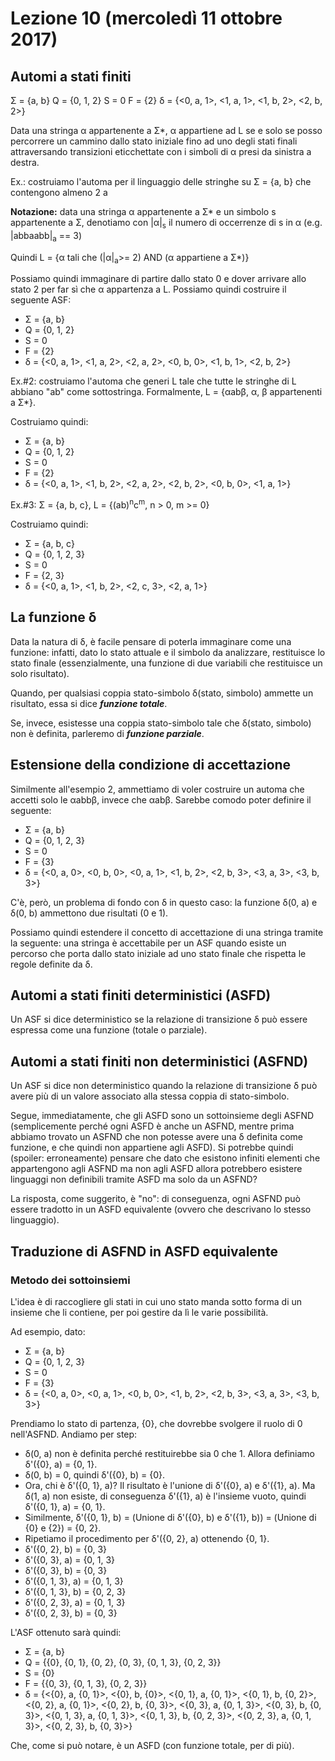 # Lezione 10 (mercoledì 11 ottobre 2017)

## Automi a stati finiti
Σ = {a, b}
Q = {0, 1, 2}
S = 0
F = {2}
δ = {<0, a, 1>,
     <1, a, 1>,
     <1, b, 2>,
     <2, b, 2>}

Data una stringa α appartenente a Σ*, α appartiene ad L se e solo se posso percorrere un cammino dallo stato iniziale fino ad uno degli stati finali attraversando transizioni eticchettate con i simboli di α presi da sinistra a destra.

Ex.: costruiamo l'automa per il linguaggio delle stringhe su Σ = {a, b} che contengono almeno 2 a

**Notazione:** data una stringa α appartenente a Σ* e un simbolo s appartenente a Σ, denotiamo con |α|<sub>s</sub> il numero di occerrenze di s in α (e.g. |abbaabb|<sub>a</sub> == 3)

Quindi L = {α tali che (|α|<sub>a</sub>>= 2) AND (α appartiene a Σ*)}

Possiamo quindi immaginare di partire dallo stato 0 e dover arrivare allo stato 2 per far sì che α appartenza a L. Possiamo quindi costruire il seguente ASF:

* Σ = {a, b}
* Q = {0, 1, 2}
* S = 0
* F = {2}
* δ = {<0, a, 1>, <1, a, 2>, <2, a, 2>, <0, b, 0>, <1, b, 1>, <2, b, 2>}

Ex.#2: costruiamo l'automa che generi L tale che tutte le stringhe di L abbiano "ab" come sottostringa. Formalmente, L = {αabβ, α, β appartenenti a Σ*}.

Costruiamo quindi:

* Σ = {a, b}
* Q = {0, 1, 2}
* S = 0
* F = {2}
* δ = {<0, a, 1>, <1, b, 2>, <2, a, 2>, <2, b, 2>, <0, b, 0>, <1, a, 1>}

Ex.#3: Σ = {a, b, c}, L = {(ab)<sup>n</sup>c<sup>m</sup>, n > 0, m >= 0}

Costruiamo quindi:

* Σ = {a, b, c}
* Q = {0, 1, 2, 3}
* S = 0
* F = {2, 3}
* δ = {<0, a, 1>,
       <1, b, 2>,
       <2, c, 3>,
       <2, a, 1>}

## La funzione δ
Data la natura di δ, è facile pensare di poterla immaginare come una funzione: infatti, dato lo stato attuale e il simbolo da analizzare, restituisce lo stato finale (essenzialmente, una funzione di due variabili che restituisce un solo risultato).

Quando, per qualsiasi coppia stato-simbolo δ(stato, simbolo) ammette un risultato, essa si dice ***funzione totale***.

Se, invece, esistesse una coppia stato-simbolo tale che δ(stato, simbolo) non è definita, parleremo di ***funzione parziale***.

## Estensione della condizione di accettazione
Similmente all'esempio 2, ammettiamo di voler costruire un automa che accetti solo le αabbβ, invece che αabβ. Sarebbe comodo poter definire il seguente:

* Σ = {a, b}
* Q = {0, 1, 2, 3}
* S = 0
* F = {3}
* δ = {<0, a, 0>,
       <0, b, 0>,
       <0, a, 1>,
       <1, b, 2>,
       <2, b, 3>,
       <3, a, 3>,
       <3, b, 3>}

C'è, però, un problema di fondo con δ in questo caso: la funzione δ(0, a) e δ(0, b) ammettono due risultati (0 e 1).

Possiamo quindi estendere il concetto di accettazione di una stringa tramite la seguente: una stringa è accettabile per un ASF quando esiste un percorso che porta dallo stato iniziale ad uno stato finale che rispetta le regole definite da δ.

## Automi a stati finiti deterministici (ASFD)
Un ASF si dice deterministico se la relazione di transizione δ può essere espressa come una funzione (totale o parziale).

## Automi a stati finiti non deterministici (ASFND)
Un ASF si dice non deterministico quando la relazione di transizione δ può avere più di un valore associato alla stessa coppia di stato-simbolo.

Segue, immediatamente, che gli ASFD sono un sottoinsieme degli ASFND (semplicemente perché ogni ASFD è anche un ASFND, mentre prima abbiamo trovato un ASFND che non potesse avere una δ definita come funzione, e che quindi non appartiene agli ASFD). Si potrebbe quindi (spoiler: erroneamente) pensare che dato che esistono infiniti elementi che appartengono agli ASFND ma non agli ASFD allora potrebbero esistere linguaggi non definibili tramite ASFD ma solo da un ASFND?

La risposta, come suggerito, è "no": di conseguenza, ogni ASFND può essere tradotto in un ASFD equivalente (ovvero che descrivano lo stesso linguaggio).

## Traduzione di ASFND in ASFD equivalente
### Metodo dei sottoinsiemi
L'idea è di raccogliere gli stati in cui uno stato manda sotto forma di un insieme che li contiene, per poi gestire da lì le varie possibilità.

Ad esempio, dato:

* Σ = {a, b}
* Q = {0, 1, 2, 3}
* S = 0
* F = {3}
* δ = {<0, a, 0>,
       <0, a, 1>,
       <0, b, 0>,
       <1, b, 2>,
       <2, b, 3>,
       <3, a, 3>,
       <3, b, 3>}

Prendiamo lo stato di partenza, {0}, che dovrebbe svolgere il ruolo di 0 nell'ASFND. Andiamo per step:

* δ(0, a) non è definita perché restituirebbe sia 0 che 1. Allora definiamo δ'({0}, a) = {0, 1}.
* δ(0, b) = 0, quindi δ'({0}, b) = {0}.
* Ora, chi è δ'({0, 1}, a)? Il risultato è l'unione di δ'({0}, a) e δ'({1}, a). Ma δ(1, a) non esiste, di conseguenza δ'({1}, a) è l'insieme vuoto, quindi δ'({0, 1}, a) = {0, 1}.
* Similmente, δ'({0, 1}, b) = (Unione di δ'({0}, b) e δ'({1}, b)) = (Unione di {0} e {2}) = {0, 2}.
* Ripetiamo il procedimento per δ'({0, 2}, a) ottenendo {0, 1}.
* δ'({0, 2}, b) = {0, 3}
* δ'({0, 3}, a) = {0, 1, 3}
* δ'({0, 3}, b) = {0, 3}
* δ'({0, 1, 3}, a) = {0, 1, 3}
* δ'({0, 1, 3}, b) = {0, 2, 3}
* δ'({0, 2, 3}, a) = {0, 1, 3}
* δ'({0, 2, 3}, b) = {0, 3}

L'ASF ottenuto sarà quindi:
* Σ = {a, b}
* Q = {{0}, {0, 1}, {0, 2}, {0, 3}, {0, 1, 3}, {0, 2, 3}}
* S = {0}
* F = {{0, 3}, {0, 1, 3}, {0, 2, 3}}
* δ = {<{0}, a, {0, 1}>,
       <{0}, b, {0}>,
       <{0, 1}, a, {0, 1}>,
       <{0, 1}, b, {0, 2}>,
       <{0, 2}, a, {0, 1}>,
       <{0, 2}, b, {0, 3}>,
       <{0, 3}, a, {0, 1, 3}>,
       <{0, 3}, b, {0, 3}>,
       <{0, 1, 3}, a, {0, 1, 3}>,
       <{0, 1, 3}, b, {0, 2, 3}>,
       <{0, 2, 3}, a, {0, 1, 3}>,
       <{0, 2, 3}, b, {0, 3}>}

Che, come si può notare, è un ASFD (con funzione totale, per di più).